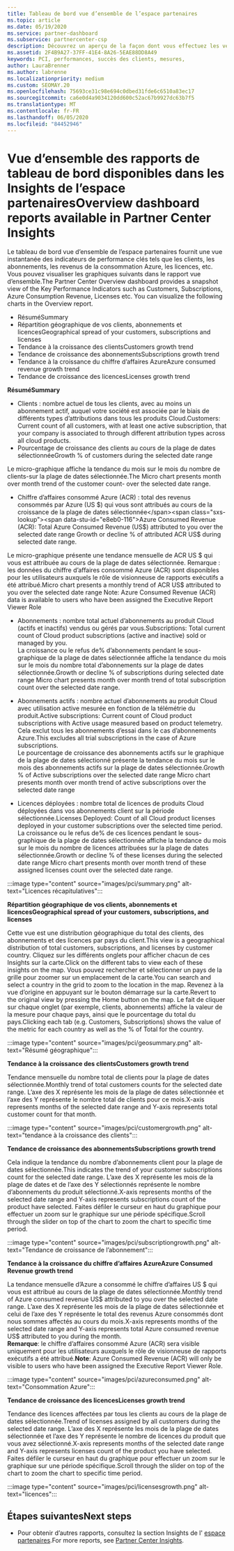 ```yaml
---
title: Tableau de bord vue d’ensemble de l’espace partenaires
ms.topic: article
ms.date: 05/19/2020
ms.service: partner-dashboard
ms.subservice: partnercenter-csp
description: Découvrez un aperçu de la façon dont vous effectuez les ventes et le déploiement, la croissance des clients et la croissance du chiffre d’affaires avec les licences, les abonnements et la consommation Azure.
ms.assetid: 2F4B9A27-37FF-41E4-8A26-5EAE88DD8A49
keywords: PCI, performances, succès des clients, mesures,
author: LauraBrenner
ms.author: labrenne
ms.localizationpriority: medium
ms.custom: SEOMAY.20
ms.openlocfilehash: 75693ce31c98e694c0dbed31fde6c6510a83ec17
ms.sourcegitcommit: ca6e0d4a9034120dd600c52ac67b9927dc63b7f5
ms.translationtype: MT
ms.contentlocale: fr-FR
ms.lasthandoff: 06/05/2020
ms.locfileid: "84452946"
---
```

# <a name="overview-dashboard-reports-available-in-partner-center-insights"></a><span data-ttu-id="e8eb0-104">Vue d’ensemble des rapports de tableau de bord disponibles dans les Insights de l’espace partenaires</span><span class="sxs-lookup"><span data-stu-id="e8eb0-104">Overview dashboard reports available in Partner Center Insights</span></span>
 
<span data-ttu-id="e8eb0-105">Le tableau de bord vue d’ensemble de l’espace partenaires fournit une vue instantanée des indicateurs de performance clés tels que les clients, les abonnements, les revenus de la consommation Azure, les licences, etc. Vous pouvez visualiser les graphiques suivants dans le rapport vue d’ensemble.</span><span class="sxs-lookup"><span data-stu-id="e8eb0-105">The Partner Center Overview dashboard provides a snapshot view of the Key Performance Indicators such as Customers, Subscriptions, Azure Consumption Revenue, Licenses etc. You can visualize the following charts in the Overview report.</span></span> 

- <span data-ttu-id="e8eb0-106">Résumé</span><span class="sxs-lookup"><span data-stu-id="e8eb0-106">Summary</span></span>  
- <span data-ttu-id="e8eb0-107">Répartition géographique de vos clients, abonnements et licences</span><span class="sxs-lookup"><span data-stu-id="e8eb0-107">Geographical spread of your customers, subscriptions and licenses</span></span>  
- <span data-ttu-id="e8eb0-108">Tendance à la croissance des clients</span><span class="sxs-lookup"><span data-stu-id="e8eb0-108">Customers growth trend</span></span> 
- <span data-ttu-id="e8eb0-109">Tendance de croissance des abonnements</span><span class="sxs-lookup"><span data-stu-id="e8eb0-109">Subscriptions growth trend</span></span> 
- <span data-ttu-id="e8eb0-110">Tendance à la croissance du chiffre d’affaires Azure</span><span class="sxs-lookup"><span data-stu-id="e8eb0-110">Azure consumed revenue growth trend</span></span> 
- <span data-ttu-id="e8eb0-111">Tendance de croissance des licences</span><span class="sxs-lookup"><span data-stu-id="e8eb0-111">Licenses growth trend</span></span> 

<span data-ttu-id="e8eb0-112">**Résumé**</span><span class="sxs-lookup"><span data-stu-id="e8eb0-112">**Summary**</span></span>

- <span data-ttu-id="e8eb0-113">Clients : nombre actuel de tous les clients, avec au moins un abonnement actif, auquel votre société est associée par le biais de différents types d’attributions dans tous les produits Cloud.</span><span class="sxs-lookup"><span data-stu-id="e8eb0-113">Customers: Current count of all customers, with at least one active subscription, that your company is associated to through different attribution types across all cloud products.</span></span> 
- <span data-ttu-id="e8eb0-114">Pourcentage de croissance des clients au cours de la plage de dates sélectionnée</span><span class="sxs-lookup"><span data-stu-id="e8eb0-114">Growth % of customers during the selected date range</span></span> 

<span data-ttu-id="e8eb0-115">Le micro-graphique affiche la tendance du mois sur le mois du nombre de clients-sur la plage de dates sélectionnée.</span><span class="sxs-lookup"><span data-stu-id="e8eb0-115">The Micro chart presents month over month trend of the customer count-  over the selected date range.</span></span> 

 
- <span data-ttu-id="e8eb0-116">Chiffre d’affaires consommé Azure (ACR) : total des revenus consommés par Azure (US $) qui vous sont attribués au cours de la croissance de la plage de dates sélectionnée</span><span class="sxs-lookup"><span data-stu-id="e8eb0-116">Azure Consumed Revenue (ACR): Total Azure Consumed Revenue (US$) attributed to you over the selected date range Growth or decline % of attributed ACR US$ during selected date range.</span></span>

<span data-ttu-id="e8eb0-117">Le micro-graphique présente une tendance mensuelle de ACR US $ qui vous est attribuée au cours de la plage de dates sélectionnée. Remarque : les données du chiffre d’affaires consommé Azure (ACR) sont disponibles pour les utilisateurs auxquels le rôle de visionneuse de rapports exécutifs a été attribué.</span><span class="sxs-lookup"><span data-stu-id="e8eb0-117">Micro chart presents a monthly trend of ACR US$ attributed to you over the selected date range Note: Azure Consumed Revenue (ACR) data is available to users who have been assigned the Executive Report Viewer Role</span></span> 
 
- <span data-ttu-id="e8eb0-118">Abonnements : nombre total actuel d’abonnements au produit Cloud (actifs et inactifs) vendus ou gérés par vous.</span><span class="sxs-lookup"><span data-stu-id="e8eb0-118">Subscriptions: Total current count of Cloud product subscriptions (active and inactive) sold or managed by you.</span></span>  
<span data-ttu-id="e8eb0-119">La croissance ou le refus de% d’abonnements pendant le sous-graphique de la plage de dates sélectionnée affiche la tendance du mois sur le mois du nombre total d’abonnements sur la plage de dates sélectionnée.</span><span class="sxs-lookup"><span data-stu-id="e8eb0-119">Growth or decline % of subscriptions during selected date range Micro chart presents month over month trend of total subscription count over the selected date range.</span></span> 
 
- <span data-ttu-id="e8eb0-120">Abonnements actifs : nombre actuel d’abonnements au produit Cloud avec utilisation active mesurée en fonction de la télémétrie du produit.</span><span class="sxs-lookup"><span data-stu-id="e8eb0-120">Active subscriptions: Current count of Cloud product subscriptions with Active usage measured based on product telemetry.</span></span> <span data-ttu-id="e8eb0-121">Cela exclut tous les abonnements d’essai dans le cas d’abonnements Azure.</span><span class="sxs-lookup"><span data-stu-id="e8eb0-121">This excludes all trial subscriptions in the case of Azure subscriptions.</span></span>  
<span data-ttu-id="e8eb0-122">Le pourcentage de croissance des abonnements actifs sur le graphique de la plage de dates sélectionné présente la tendance du mois sur le mois des abonnements actifs sur la plage de dates sélectionnée.</span><span class="sxs-lookup"><span data-stu-id="e8eb0-122">Growth % of Active subscriptions over the selected date range Micro chart presents month over month trend of active subscriptions over the selected date range</span></span> 
 
- <span data-ttu-id="e8eb0-123">Licences déployées : nombre total de licences de produits Cloud déployées dans vos abonnements client sur la période sélectionnée.</span><span class="sxs-lookup"><span data-stu-id="e8eb0-123">Licenses Deployed: Count of all Cloud product licenses deployed in your customer subscriptions over the selected time period.</span></span>  
<span data-ttu-id="e8eb0-124">La croissance ou le refus de% de ces licences pendant le sous-graphique de la plage de dates sélectionnée affiche la tendance du mois sur le mois du nombre de licences attribuées sur la plage de dates sélectionnée.</span><span class="sxs-lookup"><span data-stu-id="e8eb0-124">Growth or decline % of these licenses during the selected date range Micro chart presents month over month trend of these assigned licenses count over the selected date range.</span></span>

:::image type="content" source="images/pci/summary.png" alt-text="Licences récapitulatives":::

<span data-ttu-id="e8eb0-126">**Répartition géographique de vos clients, abonnements et licences**</span><span class="sxs-lookup"><span data-stu-id="e8eb0-126">**Geographical spread of your customers, subscriptions, and licenses**</span></span> 

<span data-ttu-id="e8eb0-127">Cette vue est une distribution géographique du total des clients, des abonnements et des licences par pays du client.</span><span class="sxs-lookup"><span data-stu-id="e8eb0-127">This view is a geographical distribution of total customers, subscriptions, and licenses by customer country.</span></span> <span data-ttu-id="e8eb0-128">Cliquez sur les différents onglets pour afficher chacun de ces Insights sur la carte.</span><span class="sxs-lookup"><span data-stu-id="e8eb0-128">Click on the different tabs to view each of these insights on the map.</span></span> <span data-ttu-id="e8eb0-129">Vous pouvez rechercher et sélectionner un pays de la grille pour zoomer sur un emplacement de la carte.</span><span class="sxs-lookup"><span data-stu-id="e8eb0-129">You can search and select a country in the grid to zoom to the location in the map.</span></span> <span data-ttu-id="e8eb0-130">Revenez à la vue d’origine en appuyant sur le bouton démarrage sur la carte.</span><span class="sxs-lookup"><span data-stu-id="e8eb0-130">Revert to the original view by pressing the Home button on the map.</span></span> <span data-ttu-id="e8eb0-131">Le fait de cliquer sur chaque onglet (par exemple, clients, abonnements) affiche la valeur de la mesure pour chaque pays, ainsi que le pourcentage du total du pays.</span><span class="sxs-lookup"><span data-stu-id="e8eb0-131">Clicking each tab (e.g. Customers, Subscriptions) shows the value of the metric for each country as well as the % of Total for the country.</span></span>  

:::image type="content" source="images/pci/geosummary.png" alt-text="Résumé géographique":::

<span data-ttu-id="e8eb0-133">**Tendance à la croissance des clients**</span><span class="sxs-lookup"><span data-stu-id="e8eb0-133">**Customers growth trend**</span></span>

<span data-ttu-id="e8eb0-134">Tendance mensuelle du nombre total de clients pour la plage de dates sélectionnée.</span><span class="sxs-lookup"><span data-stu-id="e8eb0-134">Monthly trend of total customers counts for the selected date range.</span></span> <span data-ttu-id="e8eb0-135">L’axe des X représente les mois de la plage de dates sélectionnée et l’axe des Y représente le nombre total de clients pour ce mois.</span><span class="sxs-lookup"><span data-stu-id="e8eb0-135">X-axis represents months of the selected date range and Y-axis represents total customer count for that month.</span></span> 

:::image type="content" source="images/pci/customergrowth.png" alt-text="tendance à la croissance des clients":::

<span data-ttu-id="e8eb0-137">**Tendance de croissance des abonnements**</span><span class="sxs-lookup"><span data-stu-id="e8eb0-137">**Subscriptions growth trend**</span></span>

<span data-ttu-id="e8eb0-138">Cela indique la tendance du nombre d’abonnements client pour la plage de dates sélectionnée.</span><span class="sxs-lookup"><span data-stu-id="e8eb0-138">This indicates the trend of your customer subscriptions count for the selected date range.</span></span> <span data-ttu-id="e8eb0-139">L’axe des X représente les mois de la plage de dates et de l’axe des Y sélectionnés représente le nombre d’abonnements du produit sélectionné.</span><span class="sxs-lookup"><span data-stu-id="e8eb0-139">X-axis represents months of the selected date range and Y-axis represents subscriptions count of the product have selected.</span></span> <span data-ttu-id="e8eb0-140">Faites défiler le curseur en haut du graphique pour effectuer un zoom sur le graphique sur une période spécifique.</span><span class="sxs-lookup"><span data-stu-id="e8eb0-140">Scroll through the slider on top of the chart to zoom the chart to specific time period.</span></span> 

:::image type="content" source="images/pci/subscriptiongrowth.png" alt-text="Tendance de croissance de l’abonnement":::

<span data-ttu-id="e8eb0-142">**Tendance à la croissance du chiffre d’affaires Azure**</span><span class="sxs-lookup"><span data-stu-id="e8eb0-142">**Azure Consumed Revenue growth trend**</span></span>

<span data-ttu-id="e8eb0-143">La tendance mensuelle d’Azure a consommé le chiffre d’affaires US $ qui vous est attribué au cours de la plage de dates sélectionnée.</span><span class="sxs-lookup"><span data-stu-id="e8eb0-143">Monthly trend of Azure consumed revenue US$ attributed to you over the selected date range.</span></span> <span data-ttu-id="e8eb0-144">L’axe des X représente les mois de la plage de dates sélectionnée et celui de l’axe des Y représente le total des revenus Azure consommés dont nous sommes affectés au cours du mois.</span><span class="sxs-lookup"><span data-stu-id="e8eb0-144">X-axis represents months of the selected date range and Y-axis represents total Azure consumed revenue US$ attributed to you during the month.</span></span>   
<span data-ttu-id="e8eb0-145">**Remarque**: le chiffre d’affaires consommé Azure (ACR) sera visible uniquement pour les utilisateurs auxquels le rôle de visionneuse de rapports exécutifs a été attribué.</span><span class="sxs-lookup"><span data-stu-id="e8eb0-145">**Note**: Azure Consumed Revenue (ACR) will only be visible to users who have been assigned the Executive Report Viewer Role.</span></span> 

:::image type="content" source="images/pci/azureconsumed.png" alt-text="Consommation Azure":::

<span data-ttu-id="e8eb0-147">**Tendance de croissance des licences**</span><span class="sxs-lookup"><span data-stu-id="e8eb0-147">**Licenses growth trend**</span></span>
 
<span data-ttu-id="e8eb0-148">Tendance des licences affectées par tous les clients au cours de la plage de dates sélectionnée.</span><span class="sxs-lookup"><span data-stu-id="e8eb0-148">Trend of licenses assigned by all customers during the selected date range.</span></span> <span data-ttu-id="e8eb0-149">L’axe des X représente les mois de la plage de dates sélectionnée et l’axe des Y représente le nombre de licences du produit que vous avez sélectionné.</span><span class="sxs-lookup"><span data-stu-id="e8eb0-149">X-axis represents months of the selected date range and Y-axis represents licenses count of the product you have selected.</span></span> <span data-ttu-id="e8eb0-150">Faites défiler le curseur en haut du graphique pour effectuer un zoom sur le graphique sur une période spécifique.</span><span class="sxs-lookup"><span data-stu-id="e8eb0-150">Scroll through the slider on top of the chart to zoom the chart to specific time period.</span></span>  

:::image type="content" source="images/pci/licensesgrowth.png" alt-text="licences":::

## <a name="next-steps"></a><span data-ttu-id="e8eb0-152">Étapes suivantes</span><span class="sxs-lookup"><span data-stu-id="e8eb0-152">Next steps</span></span>

- <span data-ttu-id="e8eb0-153">Pour obtenir d’autres rapports, consultez la section Insights de l' [espace partenaires](partner-center-insights.md).</span><span class="sxs-lookup"><span data-stu-id="e8eb0-153">For more reports, see [Partner Center Insights](partner-center-insights.md).</span></span>
